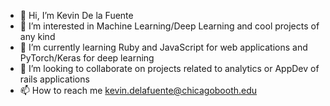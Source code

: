 - 👋 Hi, I’m Kevin De la Fuente
- 👀 I’m interested in Machine Learning/Deep Learning and cool projects of any kind
- 🌱 I’m currently learning Ruby and JavaScript for web applications and PyTorch/Keras for deep learning
- 💞️ I’m looking to collaborate on projects related to analytics or AppDev of rails applications
- 📫 How to reach me kevin.delafuente@chicagobooth.edu

<!---
KevinDelaFuente/KevinDelaFuente is a ✨ special ✨ repository because its `README.md` (this file) appears on your GitHub profile.
You can click the Preview link to take a look at your changes.
--->
